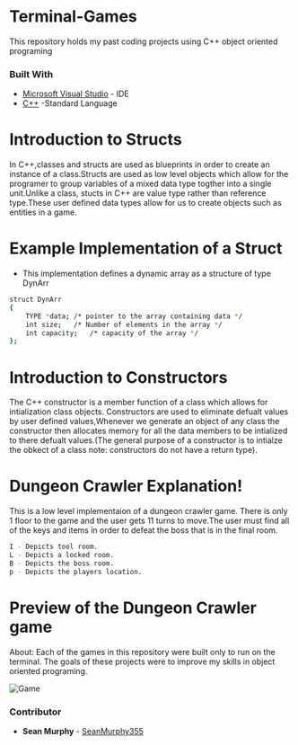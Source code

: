 # Terminal-Games
This repository holds my past coding projects using C++ object oriented programing


### Built With
* [Microsoft Visual Studio](https://visualstudio.microsoft.com/pl/) - IDE
* [C++](https://en.wikipedia.org/wiki/C%2B%2B) -Standard Language 

# Introduction to Structs
In C++,classes and structs are used as blueprints in order to create an instance of a class.Structs are used as low level objects which allow for the programer to group variables of a mixed data type togther into a single unit.Unlike a class, stucts in C++ are value type rather than reference type.These user defined data types allow for us to create objects such as entities in a game.

# Example Implementation of a Struct
- This implementation defines a dynamic array as a structure of type DynArr
```sh
struct DynArr
{
	TYPE *data;	/* pointer to the array containing data */
	int size;	/* Number of elements in the array */
	int capacity;	/* capacity of the array */
};
```
# Introduction to Constructors
The C++ constructor is a member function of a class which allows for intialization class objects. Constructors are used to eliminate defualt values by user defined values,Whenever we generate an object of any class the constructor then allocates memory for all the data members to be intialized to there defualt values.(The general purpose of a constructor is to intialze the obkect of a class note: constructors do not have a return type).


# Dungeon Crawler Explanation!
This is a low level implementaion of a dungeon crawler game. There is only 1 floor to the game and the user gets 11 turns to move.The user must find all of the keys and items in order to defeat the boss that is in the final room. 
```sh
I - Depicts tool room.
L - Depicts a locked room.
B - Depicts the boss room.
p - Depicts the players location.
```
# Preview of the Dungeon Crawler game 
About: Each of the games in this repository were built only to run on the terminal. The goals of these projects were to improve my skills in object oriented programing.  

![Game](https://user-images.githubusercontent.com/51139158/74704553-a234d500-51c5-11ea-8da5-0e01b5d93408.gif)

### Contributor

* **Sean Murphy** - [SeanMurphy355](https://github.com/Seanmurphy355)

##
